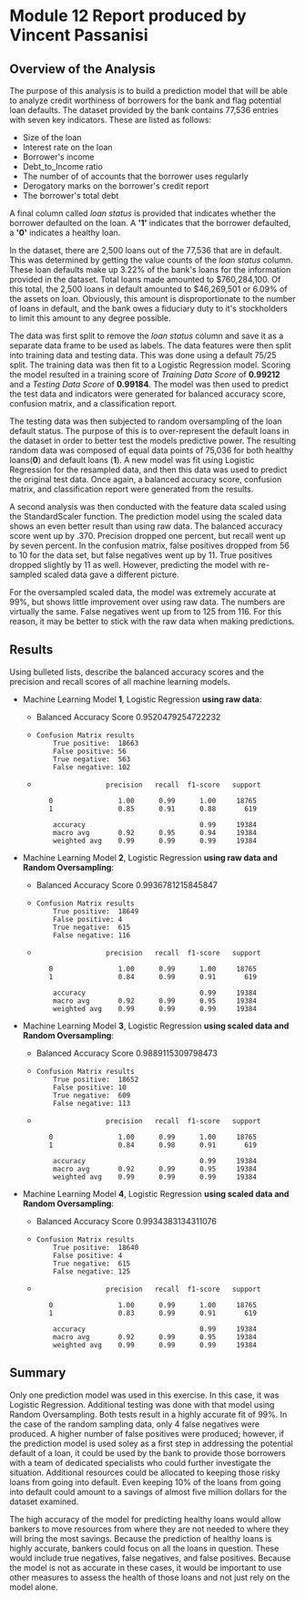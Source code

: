 # Module 12 Report produced by Vincent Passanisi

## Overview of the Analysis

The purpose of this analysis is to build a prediction model that will be able to analyze credit worthiness of borrowers for the bank and flag potential loan defaults. The dataset provided by the bank contains 77,536 entries with seven key indicators. These are listed as follows:

* Size of the loan
* Interest rate on the loan
* Borrower's income 
* Debt_to_Income ratio
* The number of of accounts that the borrower uses regularly
* Derogatory marks on the borrower's credit report
* The borrower's total debt

A final column called *loan status* is provided that indicates whether the borrower defaulted on the loan. A **'1'** indicates that the borrower defaulted, a **'0'** indicates a healthy loan.

In the dataset, there are 2,500 loans out of the 77,536 that are in default. This was determined by getting the value counts of the *loan status* column. These loan defaults make up 3.22% of the bank's loans for the information provided in the dataset. Total loans made amounted to $760,284,100. Of this total, the 2,500 loans in default amounted to $46,269,501 or 6.09% of the assets on loan. Obviously, this amount is disproportionate to the number of loans in default, and the bank owes a fiduciary duty to it's stockholders to limit this amount to any degree possible.

The data was first split to remove the *loan status* column and save it as a separate data frame to be used as labels. The data features were then split into training data and testing data. This was done using a default 75/25 split. The training data was then fit to a Logistic Regression model. Scoring the model resulted in a training score of *Training Data Score* of **0.99212** and a *Testing Data Score* of **0.99184**. The model was then used to predict the test data and indicators were generated for balanced accuracy score, confusion matrix, and a classification report.

The testing data was then subjected to random oversampling of the loan default status. The purpose of this is to over-represent the default loans in the dataset in order to better test the models predictive power. The resulting random data was composed of equal data points of 75,036 for both healthy loans(**0**) and default loans (**1**). A new model was fit using Logistic Regression for the resampled data, and then this data was used to predict the original test data. Once again, a balanced accuracy score, confusion matrix, and classification report were generated from the results.

A second analysis was then conducted with the feature data scaled using the StandardScaler function. The prediction model using the scaled data shows an even better result than using raw data. The balanced accuracy score went up by .370. Precision dropped one percent, but recall went up by seven percent. In the confusion matrix, false positives dropped from 56 to 10 for the data set, but false negatives went up by 11. True positives dropped slightly by 11 as well. However, predicting the model with re-sampled scaled data gave a different picture.

For the oversampled scaled data, the model was extremely accurate at 99%, but shows little improvement over using raw data. The numbers are virtually the same. False negatives went up from to 125 from 116. For this reason, it may be better to stick with the raw data when making predictions.


## Results

Using bulleted lists, describe the balanced accuracy scores and the precision and recall scores of all machine learning models.

* Machine Learning Model **1**, Logistic Regression **using raw data**:
  * Balanced Accuracy Score 0.9520479254722232

  *     Confusion Matrix results
            True positive:  18663   
            False positive: 56
            True negative:  563
            False negative: 102

  *                      precision   recall  f1-score   support

           0                1.00      0.99      1.00     18765
           1                0.85      0.91      0.88       619

            accuracy                            0.99     19384
            macro avg       0.92      0.95      0.94     19384
            weighted avg    0.99      0.99      0.99     19384


* Machine Learning Model **2**, Logistic Regression **using raw data and Random Oversampling**:

  * Balanced Accuracy Score 0.9936781215845847

  *     Confusion Matrix results
            True positive:  18649  
            False positive: 4
            True negative:  615
            False negative: 116

  *                      precision   recall  f1-score   support

           0                1.00      0.99      1.00     18765
           1                0.84      0.99      0.91       619

            accuracy                            0.99     19384
            macro avg       0.92      0.99      0.95     19384
            weighted avg    0.99      0.99      0.99     19384

* Machine Learning Model **3**, Logistic Regression **using scaled data and Random Oversampling**:

  * Balanced Accuracy Score 0.9889115309798473

  *     Confusion Matrix results
            True positive:  18652  
            False positive: 10
            True negative:  609
            False negative: 113

  *                      precision   recall  f1-score   support

           0                1.00      0.99      1.00     18765
           1                0.84      0.98      0.91       619

            accuracy                            0.99     19384
            macro avg       0.92      0.99      0.95     19384
            weighted avg    0.99      0.99      0.99     19384

* Machine Learning Model **4**, Logistic Regression **using scaled data and Random Oversampling**:

  * Balanced Accuracy Score 0.9934383134311076

  *     Confusion Matrix results
            True positive:  18640  
            False positive: 4
            True negative:  615
            False negative: 125

  *                      precision   recall  f1-score   support

           0                1.00      0.99      1.00     18765
           1                0.83      0.99      0.91       619

            accuracy                            0.99     19384
            macro avg       0.92      0.99      0.95     19384
            weighted avg    0.99      0.99      0.99     19384

## Summary

Only one prediction model was used in this exercise. In this case, it was Logistic Regression. Additional testing was done with that model using Random Oversampling. Both tests result in a highly accurate fit of 99%. In the case of the random sampling data, only 4 false negatives were produced. A higher number of false positives were produced; however, if the prediction model is used soley as a first step in addressing the potential default of a loan, it could be used by the bank to provide those borrowers with a team of dedicated specialists who could further investigate the situation. Additional resources could be allocated to keeping those risky loans from going into default. Even keeping 10% of the loans from going into default could amount to a savings of almost five million dollars for the dataset examined.

The high accuracy of the model for predicting healthy loans would allow bankers to move resources from where they are not needed to where they will bring the most savings. Because the prediction of healthy loans is highly accurate, bankers could focus on all the loans in question. These would include true negatives, false negatives, and false positives. Because the model is not as accurate in these cases, it would be important to use other measures to assess the health of those loans and not just rely on the model alone. 



